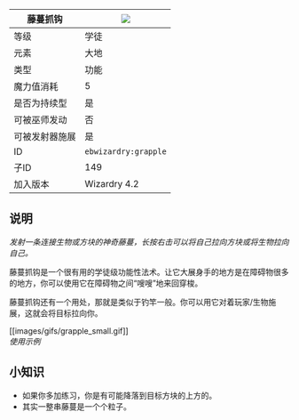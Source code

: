 | 藤蔓抓钩 |![](https://github.com/Electroblob77/Wizardry/blob/1.12.2/src/main/resources/assets/ebwizardry/textures/spells/grapple.png)|
|---|---|
| 等级 | 学徒 |
| 元素 | 大地 |
| 类型 | 功能 |
| 魔力值消耗 | 5 |
| 是否为持续型 | 是 |
| 可被巫师发动 | 否 |
| 可被发射器施展 | 是 |
| ID | `ebwizardry:grapple` |
| 子ID | 149 |
| 加入版本 | Wizardry 4.2 |
## 说明
_发射一条连接生物或方块的神奇藤蔓，长按右击可以将自己拉向方块或将生物拉向自己。_

藤蔓抓钩是一个很有用的学徒级功能性法术。让它大展身手的地方是在障碍物很多的地方，你可以使用它在障碍物之间“嗖嗖”地来回穿梭。 

藤蔓抓钩还有一个用处，那就是类似于钓竿一般。你可以用它对着玩家/生物施展，这就会将目标拉向你。

[[images/gifs/grapple_small.gif]]  
_使用示例_

## 小知识
- 如果你多加练习，你是有可能降落到目标方块的上方的。
- 其实一整串藤蔓是一个个粒子。
